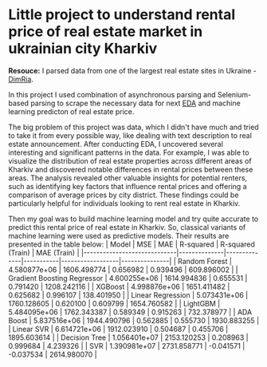 # Little project to understand rental price of real estate market in ukrainian city Kharkiv
**Resouce:** I parsed data from one of the largest real estate sites in Ukraine - [DimRia](https://dimriagroup.com).

In this project I used combination of asynchronous parsing and Selenium-based parsing to scrape the necessary data for next [EDA](https://github.com/elch1k/kharkiv_real_estate_rent_market/blob/main/rent_real_estate_project.ipynb) and machine learning predicton of real estate price.

The big problem of this project was data, which I didn't have much and tried to take it from every possible way, like dealing with text description to real estate announcement. After conducting EDA, I uncovered several interesting and significant patterns in the data. For example, I was able to visualize the distribution of real estate properties across different areas of Kharkiv and discovered notable differences in rental prices between these areas. The analysis revealed other valuable insights for potential renters, such as identifying key factors that influence rental prices and offering a comparison of average prices by city district. These findings could be particularly helpful for individuals looking to rent real estate in Kharkiv.

Then my goal was to build machine learning model and try quite accurate to predict this rental price of real estate in Kharkiv. So, classical variants of machine learning were used as predictive models. Their results are presented in the table below:
| Model                       | MSE          | MAE          | R-squared | R-squared (Train) | MAE (Train)   |
|-----------------------------|--------------|--------------|-----------|------------------|---------------|
| Random Forest               | 4.580877e+06 | 1606.498774  | 0.656982  | 0.939496         | 609.896002    |
| Gradient Boosting Regressor | 4.600255e+06 | 1614.994836  | 0.655531  | 0.791420         | 1208.242116   |
| XGBoost                     | 4.998876e+06 | 1651.411482  | 0.625682  | 0.996107         | 138.401950    |
| Linear Regression           | 5.073431e+06 | 1760.128605  | 0.620100  | 0.609799         | 1654.760582   |
| LightGBM                    | 5.484095e+06 | 1762.343387  | 0.589349  | 0.915263         | 732.378977    |
| ADA Boost                   | 5.837516e+06 | 1944.490796  | 0.562885  | 0.555730         | 1930.883255   |
| Linear SVR                  | 6.614721e+06 | 1912.023910  | 0.504687  | 0.455706         | 1895.603614   |
| Decision Tree               | 1.056401e+07 | 2153.120253  | 0.208963  | 0.999684         | 4.239326      |
| SVR                         | 1.390981e+07 | 2731.858771  | -0.041571 | -0.037534        | 2614.980070   |


